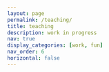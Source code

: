 ```yaml
---
layout: page
permalink: /teaching/
title: teaching
description: work in progress
nav: true
display_categories: [work, fun]
nav_order: 6
horizontal: false
---
```



